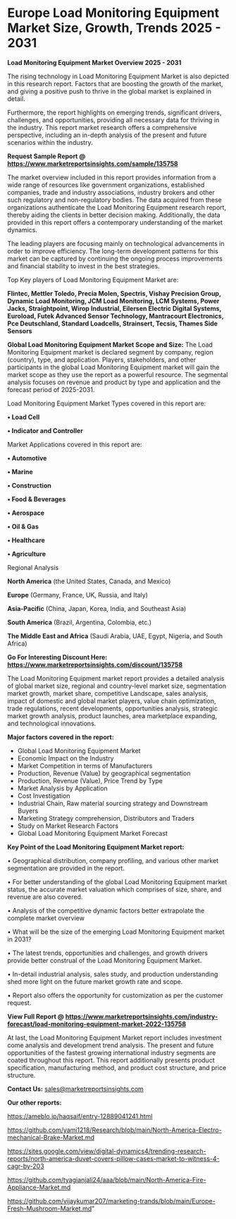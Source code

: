  # Europe Load Monitoring Equipment Market Size, Growth, Trends 2025 - 2031

<Strong> Load Monitoring Equipment Market Overview 2025 - 2031</strong>

The rising technology in Load Monitoring Equipment Market is also depicted in this research report. Factors that are boosting the growth of the market, and giving a positive push to thrive in the global market is explained in detail.

Furthermore, the report highlights on emerging trends, significant drivers, challenges, and opportunities, providing all necessary data for thriving in the industry. This report market research offers a comprehensive perspective, including an in-depth analysis of the present and future scenarios within the industry.

<strong>Request Sample Report @ <a href=https://www.marketreportsinsights.com/sample/135758>https://www.marketreportsinsights.com/sample/135758</a></strong>

The market overview included in this report provides information from a wide range of resources like government organizations, established companies, trade and industry associations, industry brokers and other such regulatory and non-regulatory bodies. The data acquired from these organizations authenticate the Load Monitoring Equipment research report, thereby aiding the clients in better decision making. Additionally, the data provided in this report offers a contemporary understanding of the market dynamics.

The leading players are focusing mainly on technological advancements in order to improve efficiency. The long-term development patterns for this market can be captured by continuing the ongoing process improvements and financial stability to invest in the best strategies.

Top Key players of Load Monitoring Equipment Market are:

<strong>Flintec, Mettler Toledo, Precia Molen, Spectris, Vishay Precision Group, Dynamic Load Monitoring, JCM Load Monitoring, LCM Systems, Power Jacks, Straightpoint, Wirop Industrial, Eilersen Electric Digital Systems, Euroload, Futek Advanced Sensor Technology, Mantracourt Electronics, Pce Deutschland, Standard Loadcells, Strainsert, Tecsis, Thames Side Sensors</strong>

<strong><b>Global Load Monitoring Equipment Market Scope and Size:</b></strong>
The Load Monitoring Equipment market is declared segment by company, region (country), type, and application. Players, stakeholders, and other participants in the global Load Monitoring Equipment market will gain the market scope as they use the report as a powerful resource. The segmental analysis focuses on revenue and product by type and application and the forecast period of 2025-2031.

Load Monitoring Equipment Market Types covered in this report are:

<strong>• Load Cell

• Indicator and Controller</strong>

Market Applications covered in this report are:

<strong>• Automotive

• Marine

• Construction

• Food & Beverages

• Aerospace

• Oil & Gas

• Healthcare

• Agriculture</strong> 

Regional Analysis

<strong>North America</strong> (the United States, Canada, and Mexico)

<strong>Europe</strong> (Germany, France, UK, Russia, and Italy)

<strong>Asia-Pacific</strong> (China, Japan, Korea, India, and Southeast Asia)

<strong>South America</strong> (Brazil, Argentina, Colombia, etc.)

<strong>The Middle East and Africa</strong> (Saudi Arabia, UAE, Egypt, Nigeria, and South Africa)

<strong>Go For Interesting Discount Here: <a href=https://www.marketreportsinsights.com/discount/135758>https://www.marketreportsinsights.com/discount/135758</a></strong>

The Load Monitoring Equipment market report provides a detailed analysis of global market size, regional and country-level market size, segmentation market growth, market share, competitive Landscape, sales analysis, impact of domestic and global market players, value chain optimization, trade regulations, recent developments, opportunities analysis, strategic market growth analysis, product launches, area marketplace expanding, and technological innovations.

<strong><b>Major factors covered in the report:</b></strong>
<ul>
  <li>Global Load Monitoring Equipment Market </li>
  <li>Economic Impact on the Industry</li>
  <li>Market Competition in terms of Manufacturers</li>
  <li>Production, Revenue (Value) by geographical segmentation</li>
  <li>Production, Revenue (Value), Price Trend by Type</li>
  <li>Market Analysis by Application</li>
  <li>Cost Investigation</li>
  <li>Industrial Chain, Raw material sourcing strategy and Downstream Buyers</li>
  <li>Marketing Strategy comprehension, Distributors and Traders</li>
  <li>Study on Market Research Factors</li>
  <li>Global Load Monitoring Equipment Market Forecast</li>
</ul>

<strong><b>Key Point of the Load Monitoring Equipment Market report:</b></strong>

• Geographical distribution, company profiling, and various other market segmentation are provided in the report.

• For better understanding of the global Load Monitoring Equipment market status, the accurate market valuation which comprises of size, share, and revenue are also covered.

• Analysis of the competitive dynamic factors better extrapolate the complete market overview

• What will be the size of the emerging Load Monitoring Equipment market in 2031?

• The latest trends, opportunities and challenges, and growth drivers provide better construal of the Load Monitoring Equipment Market.

• In-detail industrial analysis, sales study, and production understanding shed more light on the future market growth rate and scope.

• Report also offers the opportunity for customization as per the customer request.

<strong><b>View Full Report @ <a href=https://www.marketreportsinsights.com/industry-forecast/load-monitoring-equipment-market-2022-135758>https://www.marketreportsinsights.com/industry-forecast/load-monitoring-equipment-market-2022-135758</a></b></strong>


At last, the Load Monitoring Equipment Market report includes investment come analysis and development trend analysis. The present and future opportunities of the fastest growing international industry segments are coated throughout this report. This report additionally presents product specification, manufacturing method, and product cost structure, and price structure.

<strong>Contact Us:</strong>
sales@marketreportsinsights.com

<strong>Our other reports:</strong>

<a href=https://ameblo.jp/haqsaif/entry-12889041241.html>https://ameblo.jp/haqsaif/entry-12889041241.html</a>

<a href=https://github.com/yami1218/Research/blob/main/North-America-Electro-mechanical-Brake-Market.md>https://github.com/yami1218/Research/blob/main/North-America-Electro-mechanical-Brake-Market.md</a>

<a href=https://sites.google.com/view/digital-dynamics4/trending-research-reports/north-america-duvet-covers-pillow-cases-market-to-witness-4-cagr-by-203>https://sites.google.com/view/digital-dynamics4/trending-research-reports/north-america-duvet-covers-pillow-cases-market-to-witness-4-cagr-by-203</a>

<a href=https://github.com/tyagianjali24/aaa/blob/main/North-America-Fire-Appliance-Market.md>https://github.com/tyagianjali24/aaa/blob/main/North-America-Fire-Appliance-Market.md</a>

<a href=https://github.com/vijaykumar207/marketing-trands/blob/main/Europe-Fresh-Mushroom-Market.md>https://github.com/vijaykumar207/marketing-trands/blob/main/Europe-Fresh-Mushroom-Market.md</a>"
